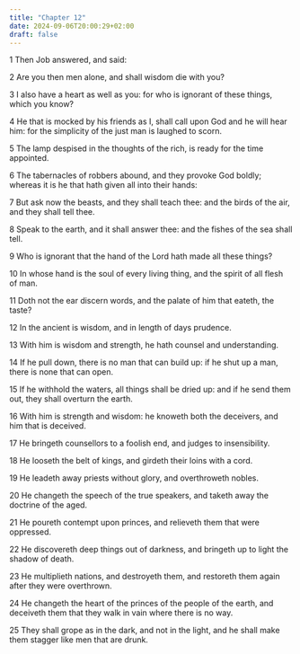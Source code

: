 ```yaml
---
title: "Chapter 12"
date: 2024-09-06T20:00:29+02:00
draft: false
---
```



1 Then Job answered, and said:

2 Are you then men alone, and shall wisdom die with you?

3 I also have a heart as well as you: for who is ignorant of these things, which you know?

4 He that is mocked by his friends as I, shall call upon God and he will hear him: for the simplicity of the just man is laughed to scorn.

5 The lamp despised in the thoughts of the rich, is ready for the time appointed.

6 The tabernacles of robbers abound, and they provoke God boldly; whereas it is he that hath given all into their hands:

7 But ask now the beasts, and they shall teach thee: and the birds of the air, and they shall tell thee.

8 Speak to the earth, and it shall answer thee: and the fishes of the sea shall tell.

9 Who is ignorant that the hand of the Lord hath made all these things?

10 In whose hand is the soul of every living thing, and the spirit of all flesh of man.

11 Doth not the ear discern words, and the palate of him that eateth, the taste?

12 In the ancient is wisdom, and in length of days prudence.

13 With him is wisdom and strength, he hath counsel and understanding.

14 If he pull down, there is no man that can build up: if he shut up a man, there is none that can open.

15 If he withhold the waters, all things shall be dried up: and if he send them out, they shall overturn the earth.

16 With him is strength and wisdom: he knoweth both the deceivers, and him that is deceived.

17 He bringeth counsellors to a foolish end, and judges to insensibility.

18 He looseth the belt of kings, and girdeth their loins with a cord.

19 He leadeth away priests without glory, and overthroweth nobles.

20 He changeth the speech of the true speakers, and taketh away the doctrine of the aged.

21 He poureth contempt upon princes, and relieveth them that were oppressed.

22 He discovereth deep things out of darkness, and bringeth up to light the shadow of death.

23 He multiplieth nations, and destroyeth them, and restoreth them again after they were overthrown.

24 He changeth the heart of the princes of the people of the earth, and deceiveth them that they walk in vain where there is no way.

25 They shall grope as in the dark, and not in the light, and he shall make them stagger like men that are drunk.

